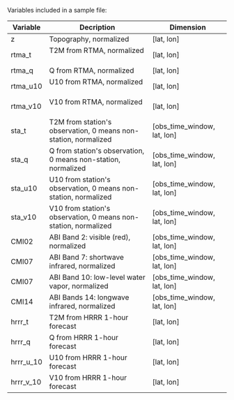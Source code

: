 Variables included in a sample file:

| Variable | Decription | Dimension |
| ----------- | ----------- | ----------- |
| z      | Topography, normalized      | [lat, lon] |
| rtma_t | T2M from RTMA, normalized   | [lat, lon] |
| rtma_q | Q from RTMA, normalized     | [lat, lon] |
| rtma_u10 | U10 from RTMA, normalized   | [lat, lon] |
| rtma_v10 | V10 from RTMA, normalized   | [lat, lon] |
| sta_t | T2M from station's observation, 0 means non-station, normalized | [obs_time_window, lat, lon] |
| sta_q | Q from station's observation, 0 means non-station, normalized   | [obs_time_window, lat, lon] |
| sta_u10 | U10 from station's observation, 0 means non-station, normalized | [obs_time_window, lat, lon] |
| sta_v10 | V10 from station's observation, 0 means non-station, normalized | [obs_time_window, lat, lon] |
| CMI02 | ABI Band 2: visible (red), normalized | [obs_time_window, lat, lon] |
| CMI07 | ABI Band 7: shortwave infrared, normalized | [obs_time_window, lat, lon] |
| CMI07 | ABI Band 10: low-level water vapor, normalized | [obs_time_window, lat, lon] |
| CMI14 | ABI Bands 14: longwave infrared, normalized | [obs_time_window, lat, lon] |
| hrrr_t | T2M from HRRR 1-hour forecast | [lat, lon]               |
| hrrr_q | Q from HRRR 1-hour forecast | [lat, lon]               |
| hrrr_u_10 | U10 from HRRR 1-hour forecast | [lat, lon]               |
| hrrr_v_10 | V10 from HRRR 1-hour forecast | [lat, lon]               |
